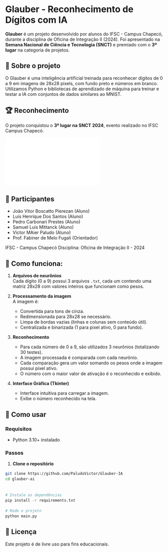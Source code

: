 # Glauber - Reconhecimento de Dígitos com IA

**Glauber** é um projeto desenvolvido por alunos do IFSC - Campus Chapecó, durante a disciplina de Oficina de Integração II (2024). Foi apresentado na **Semana Nacional de Ciência e Tecnologia (SNCT)** e premiado com o **3º lugar** na categoria de projetos.

## 🧠 Sobre o projeto

O Glauber é uma inteligência artificial treinada para reconhecer dígitos de 0 a 9 em imagens de 28x28 pixels, com fundo preto e números em branco. Utilizamos Python e bibliotecas de aprendizado de máquina para treinar e testar a IA com conjuntos de dados similares ao MNIST.

## 🏆 Reconhecimento

O projeto conquistou o **3º lugar na SNCT 2024**, evento realizado no IFSC Campus Chapecó.

![Certificado](docs/certificado_snct.pdf)

## 👥 Participantes

- João Vitor Boscatto Pierezan (Aluno)
- Luis Henrique Dos Santos (Aluno)
- Pedro Carbonari Prestes (Aluno)
- Samuel Luis Mittanck (Aluno)
- Victor MAier Paludo (Aluno)
- Prof. Fabiner de Melo Fugali (Orientador)

IFSC - Campus Chapecó
Disciplina: Oficina de Integração II - 2024

## 🧩 Como funciona:

1. **Arquivos de neurônios**  
   Cada dígito (0 a 9) possui 3 arquivos `.txt`, cada um contendo uma matriz 28x28 com valores inteiros que funcionam como pesos.

2. **Processamento da imagem**  
   A imagem é:
   - Convertida para tons de cinza.
   - Redimensionada para 28x28 se necessário.
   - Limpa de bordas vazias (linhas e colunas sem conteúdo útil).
   - Centralizada e binarizada (1 para pixel ativo, 0 para fundo).

3. **Reconhecimento**  
   - Para cada número de 0 a 9, são utilizados 3 neurônios (totalizando 30 testes).
   - A imagem processada é comparada com cada neurônio.
   - Cada comparação gera um valor somando os pesos onde a imagem possui pixel ativo.
   - O número com o maior valor de ativação é o reconhecido e exibido.

4. **Interface Gráfica (Tkinter)**  
   - Interface intuitiva para carregar a imagem.
   - Exibe o número reconhecido na tela.


## 🚀 Como usar

### Requisitos

- Python 3.10+ instalado

### Passos

1. **Clone o repositório**

```bash
git clone https://github.com/PaludoVictor/Glauber-IA
cd glauber-ai


# Instale as dependências
pip install -r requirements.txt

# Rode o projeto
python main.py

```

## 📄 Licença
Este projeto é de livre uso para fins educacionais.
